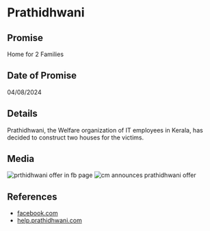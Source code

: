 # Prathidhwani

## Promise

Home for 2 Families

## Date of Promise

04/08/2024

## Details

Prathidhwani, the Welfare organization of IT employees in Kerala, has decided to construct two houses for the victims.

## Media

![prthidhwani offer in fb page](https://web.archive.org/web/20240809061517if_/https://scontent.fcok4-1.fna.fbcdn.net/v/t39.30808-6/451330891_929527529218638_5014374826856073867_n.jpg?_nc_cat=103&ccb=1-7&_nc_sid=833d8c&_nc_ohc=oBvCuxojnuoQ7kNvgH4r_Rh&_nc_ht=scontent.fcok4-1.fna&cb_e2o_trans=q&oh=00_AYAnp87bvG-BVLQ1gUk7yEBF0LqZIJhPu7Rhu6yinnInIg&oe=66BB87E0)
![cm announces prathidhwani offer](https://web.archive.org/web/20240809061349if_/https://scontent.fcok4-1.fna.fbcdn.net/v/t39.30808-6/454552982_929036595934398_1305900843090949849_n.jpg?_nc_cat=110&ccb=1-7&_nc_sid=833d8c&_nc_ohc=lpEsSW8nX0EQ7kNvgFgEzsi&_nc_ht=scontent.fcok4-1.fna&cb_e2o_trans=q&oh=00_AYB7ga9v42AU9-iqmW9WoqC6XobQvpgPGX1ap0QTNzbhGg&oe=66BB74EF)

## References

- [facebook.com](https://www.facebook.com/story.php?story_fbid=926597896178268&id=100064841974670&mibextid=oFDknk&rdid=tzobxo20J5xjc2CM)
- [help.prathidhwani.com](https://help.prathidhwani.org/)
